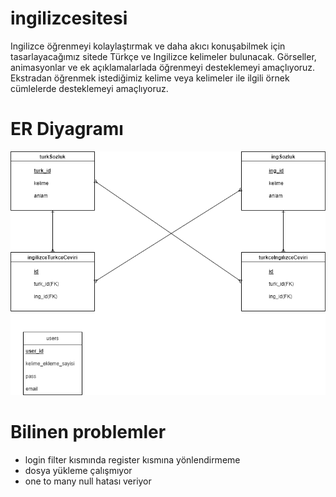 # ingilizcesitesi
Ingilizce öğrenmeyi kolaylaştırmak ve daha akıcı konuşabilmek için tasarlayacağımız sitede Türkçe ve Ingilizce kelimeler bulunacak.  Görseller, animasyonlar ve ek açıklamalarlada öğrenmeyi desteklemeyi amaçlıyoruz.  Ekstradan öğrenmek istediğimiz kelime veya kelimeler ile ilgili örnek cümlelerde desteklemeyi amaçlıyoruz. 
# ER Diyagramı
![er diyagramı](https://github.com/kadery1/ingilizcesitesi/blob/main/doc/er%20diagram.png?raw=true)


# Bilinen problemler
- login filter kısmında register kısmına yönlendirmeme
- dosya yükleme çalışmıyor
- one to many null hatası veriyor
